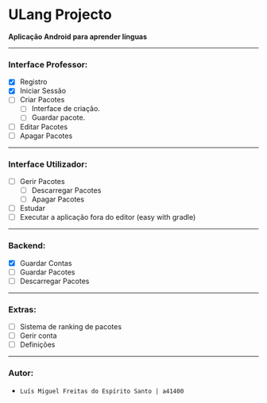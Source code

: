# ULang Projecto

**Aplicação Android para aprender línguas**

---

### Interface Professor:
 - [X] Registro
 - [X] Iniciar Sessão
 - [ ] Criar Pacotes
    - [ ] Interface de criação.
    - [ ] Guardar pacote.
 - [ ] Editar Pacotes
 - [ ] Apagar Pacotes

---

### Interface Utilizador:
 - [ ] Gerir Pacotes
     - [ ] Descarregar Pacotes
     - [ ] Apagar Pacotes
 - [ ] Estudar
 - [ ] Executar a aplicação fora do editor (easy with gradle)

---

### Backend:
 - [X] Guardar Contas
 - [ ] Guardar Pacotes
 - [ ] Descarregar Pacotes

---

### Extras:

- [ ] Sistema de ranking de pacotes
- [ ] Gerir conta
- [ ] Definições

---

### Autor:

- ```Luís Miguel Freitas do Espírito Santo | a41400 ```
